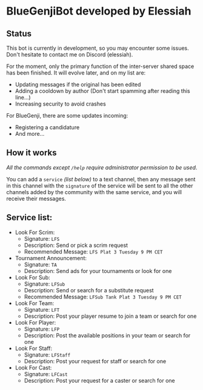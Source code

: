 # BlueGenjiBot developed by Elessiah

## Status

This bot is currently in development, so you may encounter some issues. Don't hesitate to contact me on Discord (elessiah).

For the moment, only the primary function of the inter-server shared space has been finished. It will evolve later, and on my list are:

- Updating messages if the original has been edited
- Adding a cooldown by author (Don't start spamming after reading this line...)
- Increasing security to avoid crashes

For BlueGenji, there are some updates incoming:

- Registering a candidature
- And more...

## How it works

*All the commands except `/help` require administrator permission to be used*.

You can add a `service` *(list below)* to a text channel, then any message sent in this channel with the `signature` of the service will be sent to all the other channels added by the community with the same service, and you will receive their messages.

## Service list:

- Look For Scrim:
    - Signature: `LFS`
    - Description: Send or pick a scrim request
    - Recommended Message: ```LFS Plat 3 Tuesday 9 PM CET```
- Tournament Announcement:
    - Signature: `TA`
    - Description: Send ads for your tournaments or look for one
- Look For Sub:
    - Signature: `LFSub`
    - Description: Send or search for a substitute request
    - Recommended Message: ```LFSub Tank Plat 3 Tuesday 9 PM CET```
- Look For Team:
    - Signature: `LFT`
    - Description: Post your player resume to join a team or search for one
- Look For Player:
    - Signature: `LFP`
    - Description: Post the available positions in your team or search for one
- Look For Staff:
    - Signature: `LFStaff`
    - Description: Post your request for staff or search for one
- Look For Cast:
    - Signature: `LFCast`
    - Description: Post your request for a caster or search for one